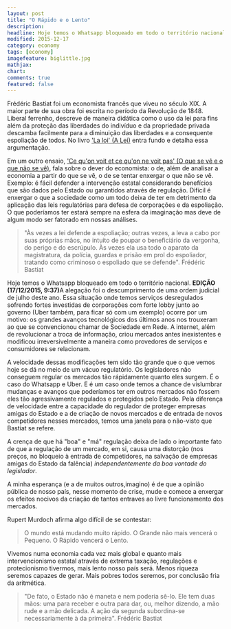 ```yaml
---
layout: post
title: "O Rápido e o Lento"
description:
headline: Hoje temos o Whatsapp bloqueado em todo o território nacional. A alegação é a de que a competição é desleal com as operadoras telefônicas.
modified: 2015-12-17
category: economy
tags: [economy]
imagefeature: biglittle.jpg
mathjax:
chart:
comments: true
featured: false
---
```


Frédéric Bastiat foi um economista francês que viveu no século XIX. A maior parte de sua obra foi escrita no período da Revolução de 1848. Liberal ferrenho, descreve de maneira didática como o uso da lei para fins além da proteção das liberdades do indivíduo e da propriedade privada descamba facilmente para a diminuição das liberdades e a consequente espoliação de todos. No livro <a href="http://www.institutcoppet.org/wp-content/uploads/2011/01/La-Loi.pdf">'La loi' (A Lei)</a> entra fundo e detalha essa argumentação.

Em um outro ensaio, <a href="">'Ce qu'on voit et ce qu'on ne voit pas' (O que se vê e o que não se vê)</a>, fala sobre o dever do economista: o de, além de analisar a economia a partir do que se vê, o de se tentar enxergar o que não se vê. Exemplo: é fácil defender a intervenção estatal considerando benefícios que são dados pelo Estado ou garantidos através de regulação. Difícil é enxergar o que a sociedade como um todo deixa de ter em detrimento da aplicação das leis regulatórias para defesa de corporações e da espoliação. O que poderíamos ter estará sempre na esfera da imaginação mas deve de algum modo ser fatorado em nossas análises.

<blockquote>"Às vezes a lei defende a espoliação; outras vezes, a leva a cabo por suas próprias mãos, no intuito de poupar o beneficiário da vergonha, do perigo e do escrúpulo. Às vezes ela usa todo o aparato da magistratura, da polícia, guardas e prisão em prol do espoliador, tratando como criminoso o espoliado que se defende". Frédéric Bastiat</blockquote>

Hoje temos o Whatsapp bloqueado em todo o território nacional. <b>EDIÇÃO (17/12/2015, 9:37)</b>A alegação foi o descumprimento de uma ordem judicial de julho deste ano. Essa situação onde temos serviços desregulados sofrendo fortes investidas de corporações com forte lobby junto ao governo (Uber também, para ficar só com um exemplo) ocorre por um motivo: os grandes avanços tecnológicos dos últimos anos nos trouxeram ao que se convencionou chamar de Sociedade em Rede. A internet, além de revolucionar a troca de informação, criou mercados antes inexistentes e modificou irreversivelmente a maneira como provedores de serviços e consumidores se relacionam.

A velocidade dessas modificações tem sido tão grande que o que vemos hoje se dá no meio de um vácuo regulatório. Os legisladores não conseguem regular os mercados tão rápidamente quanto eles surgem. É o caso do Whatsapp e Uber. E é um caso onde temos a chance de vislumbrar mudanças e avanços que poderíamos ter em outros mercados não fossem eles tão agressivamente regulados e protegidos pelo Estado. Pela diferença de velocidade entre a capacidade do regulador de proteger empresas amigas do Estado e a de criação de novos mercados e de entrada de novos competidores nesses mercados, temos uma janela para o não-visto que Bastiat se refere.

A crença de que há "boa" e "má" regulação deixa de lado o importante fato de que a regulação de um mercado, em si, causa uma distorção (nos preços, no bloqueio à entrada de competidores, na salvação de empresas amigas do Estado da falência) <i>independentemente da boa vontade do legislador</i>.

A minha esperança (e a de muitos outros,imagino) é de que a opinião pública de nosso país, nesse momento de crise, mude e comece a enxergar os efeitos nocivos da criação de tantos entraves ao livre funcionamento dos mercados.

Rupert Murdoch afirma algo difícil de se contestar:

<blockquote>O mundo está mudando muito rápido. O Grande não mais vencerá o Pequeno. O Rápido vencerá o Lento.</blockquote>

Vivemos numa economia cada vez mais global e quanto mais intervencionismo estatal através de extrema taxação, regulações e protecionismo tivermos, mais lento nosso país será. Menos riqueza seremos capazes de gerar. Mais pobres todos seremos, por conclusão fria da aritmética.

<blockquote>"De fato, o Estado não é maneta e nem poderia sê-lo. Ele tem duas mãos: uma para receber e outra para dar, ou, melhor dizendo, a mão rude e a mão delicada. A ação da segunda subordina-se necessariamente à da primeira". Frédéric Bastiat</blockquote>
